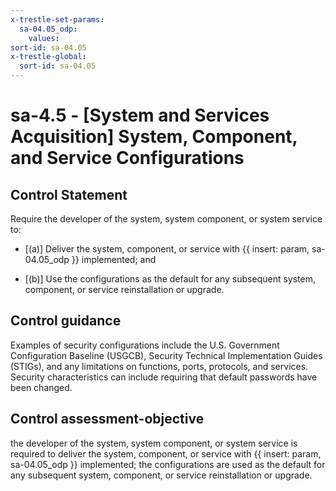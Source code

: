 ```yaml
---
x-trestle-set-params:
  sa-04.05_odp:
    values:
sort-id: sa-04.05
x-trestle-global:
  sort-id: sa-04.05
---
```


# sa-4.5 - \[System and Services Acquisition\] System, Component, and Service Configurations

## Control Statement

Require the developer of the system, system component, or system service to:

- \[(a)\] Deliver the system, component, or service with {{ insert: param, sa-04.05_odp }} implemented; and

- \[(b)\] Use the configurations as the default for any subsequent system, component, or service reinstallation or upgrade.

## Control guidance

Examples of security configurations include the U.S. Government Configuration Baseline (USGCB), Security Technical Implementation Guides (STIGs), and any limitations on functions, ports, protocols, and services. Security characteristics can include requiring that default passwords have been changed.

## Control assessment-objective

the developer of the system, system component, or system service is required to deliver the system, component, or service with {{ insert: param, sa-04.05_odp }} implemented;
the configurations are used as the default for any subsequent system, component, or service reinstallation or upgrade.
